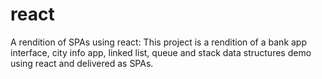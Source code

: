 # react
A rendition of SPAs using react: 
This project is a rendition of a bank app interface, city info app, linked list, queue and stack data structures demo using react and delivered as SPAs.
